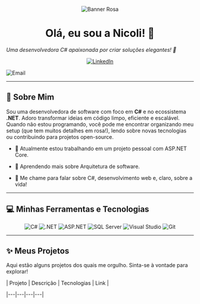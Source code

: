 <p align="center">

 <img src="https://i.imgur.com/JNGZoqR.gif" alt="Banner Rosa"/>

</p>



<h1 align="center">Olá, eu sou a Nicoli! 👋</h1>



<p align="center">

 <em>Uma desenvolvedora C# apaixonada por criar soluções elegantes! 🌸</em>

</p>



<p align="center">

 <a href="https://www.linkedin.com/in/seu-usuario/">

  <img src="https://img.shields.io/badge/LinkedIn-ff69b4?style=for-the-badge&logo=linkedin&logoColor=white" alt="LinkedIn"/>

 </a>

<a href="mailto:nicoliandrademaciel@gmail.com?subject=Olá!&body=Escrevi porque..."></a>

  <img src="https://img.shields.io/badge/Email-ff69b4?style=for-the-badge&logo=gmail&logoColor=white" alt="Email"/>

 </a>

</p>



---



## 🎀 Sobre Mim



Sou uma desenvolvedora de software com foco em **C#** e no ecossistema **.NET**. Adoro transformar ideias em código limpo, eficiente e escalável. Quando não estou programando, você pode me encontrar organizando meu setup (que tem muitos detalhes em rosa!), lendo sobre novas tecnologias ou contribuindo para projetos open-source.



- 🔭 Atualmente estou trabalhando em um projeto pessoal com ASP.NET Core.

- 🌱 Aprendendo mais sobre Arquitetura de software.

- 💬 Me chame para falar sobre C#, desenvolvimento web e, claro, sobre a vida!



---



## 💻 Minhas Ferramentas e Tecnologias



<p align="center">

 <img src="https://img.shields.io/badge/C%23-ff69b4?style=for-the-badge&logo=c-sharp&logoColor=white" alt="C#"/>

 <img src="https://img.shields.io/badge/.NET-ff69b4?style=for-the-badge&logo=.net&logoColor=white" alt=".NET"/>

 <img src="https://img.shields.io/badge/ASP.NET-ff69b4?style=for-the-badge&logo=asp.net&logoColor=white" alt="ASP.NET"/>

 <img src="https://img.shields.io/badge/SQL_Server-ff69b4?style=for-the-badge&logo=microsoft-sql-server&logoColor=white" alt="SQL Server"/>

 <img src="https://img.shields.io/badge/Visual_Studio-ff69b4?style=for-the-badge&logo=visual-studio&logoColor=white" alt="Visual Studio"/>

 <img src="https://img.shields.io/badge/Git-ff69b4?style=for-the-badge&logo=git&logoColor=white" alt="Git"/>

</p>



---



## ✨ Meus Projetos



Aqui estão alguns projetos dos quais me orgulho. Sinta-se à vontade para explorar!



| Projeto | Descrição | Tecnologias | Link |

|---|---|---|---|
